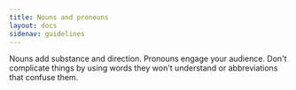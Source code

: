 ```yaml
---
title: Nouns and pronouns
layout: docs
sidenav: guidelines
---
```


Nouns add substance and direction. Pronouns engage your audience. Don't complicate things by using words they won't understand or abbreviations that confuse them.
